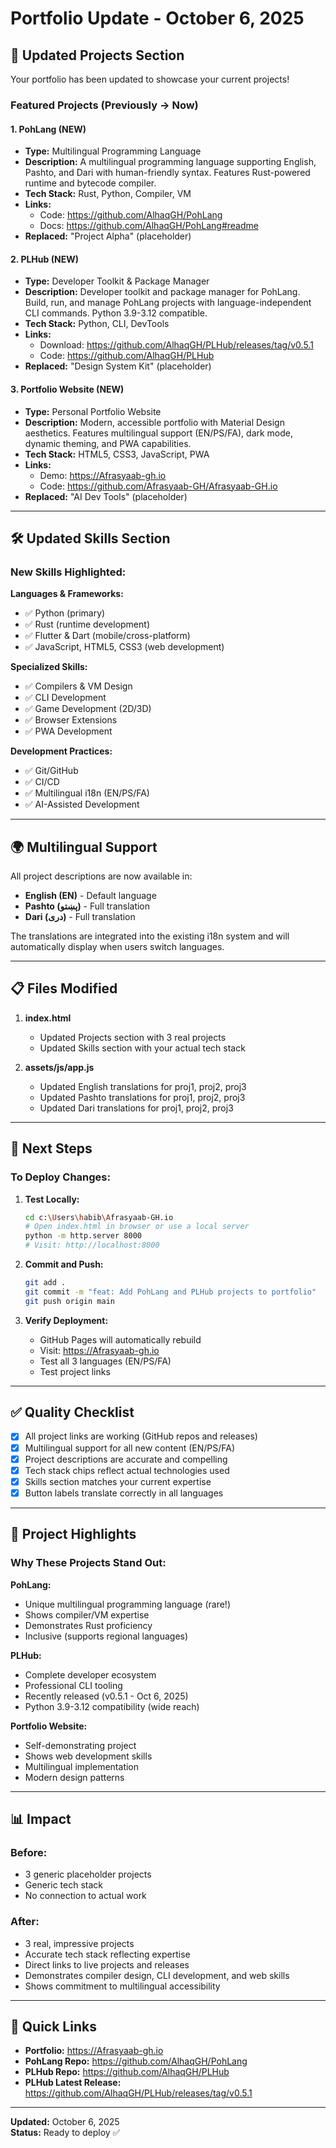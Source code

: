 # Portfolio Update - October 6, 2025

## 🎨 Updated Projects Section

Your portfolio has been updated to showcase your current projects!

### Featured Projects (Previously → Now)

#### 1. PohLang (NEW)
- **Type:** Multilingual Programming Language
- **Description:** A multilingual programming language supporting English, Pashto, and Dari with human-friendly syntax. Features Rust-powered runtime and bytecode compiler.
- **Tech Stack:** Rust, Python, Compiler, VM
- **Links:**
  - Code: https://github.com/AlhaqGH/PohLang
  - Docs: https://github.com/AlhaqGH/PohLang#readme
- **Replaced:** "Project Alpha" (placeholder)

#### 2. PLHub (NEW)
- **Type:** Developer Toolkit & Package Manager
- **Description:** Developer toolkit and package manager for PohLang. Build, run, and manage PohLang projects with language-independent CLI commands. Python 3.9-3.12 compatible.
- **Tech Stack:** Python, CLI, DevTools
- **Links:**
  - Download: https://github.com/AlhaqGH/PLHub/releases/tag/v0.5.1
  - Code: https://github.com/AlhaqGH/PLHub
- **Replaced:** "Design System Kit" (placeholder)

#### 3. Portfolio Website (NEW)
- **Type:** Personal Portfolio Website
- **Description:** Modern, accessible portfolio with Material Design aesthetics. Features multilingual support (EN/PS/FA), dark mode, dynamic theming, and PWA capabilities.
- **Tech Stack:** HTML5, CSS3, JavaScript, PWA
- **Links:**
  - Demo: https://Afrasyaab-gh.io
  - Code: https://github.com/Afrasyaab-GH/Afrasyaab-GH.io
- **Replaced:** "AI Dev Tools" (placeholder)

---

## 🛠️ Updated Skills Section

### New Skills Highlighted:

**Languages & Frameworks:**
- ✅ Python (primary)
- ✅ Rust (runtime development)
- ✅ Flutter & Dart (mobile/cross-platform)
- ✅ JavaScript, HTML5, CSS3 (web development)

**Specialized Skills:**
- ✅ Compilers & VM Design
- ✅ CLI Development
- ✅ Game Development (2D/3D)
- ✅ Browser Extensions
- ✅ PWA Development

**Development Practices:**
- ✅ Git/GitHub
- ✅ CI/CD
- ✅ Multilingual i18n (EN/PS/FA)
- ✅ AI-Assisted Development

---

## 🌍 Multilingual Support

All project descriptions are now available in:
- **English (EN)** - Default language
- **Pashto (پښتو)** - Full translation
- **Dari (دری)** - Full translation

The translations are integrated into the existing i18n system and will automatically display when users switch languages.

---

## 📋 Files Modified

1. **index.html**
   - Updated Projects section with 3 real projects
   - Updated Skills section with your actual tech stack

2. **assets/js/app.js**
   - Updated English translations for proj1, proj2, proj3
   - Updated Pashto translations for proj1, proj2, proj3
   - Updated Dari translations for proj1, proj2, proj3

---

## 🚀 Next Steps

### To Deploy Changes:

1. **Test Locally:**
   ```bash
   cd c:\Users\habib\Afrasyaab-GH.io
   # Open index.html in browser or use a local server
   python -m http.server 8000
   # Visit: http://localhost:8000
   ```

2. **Commit and Push:**
   ```bash
   git add .
   git commit -m "feat: Add PohLang and PLHub projects to portfolio"
   git push origin main
   ```

3. **Verify Deployment:**
   - GitHub Pages will automatically rebuild
   - Visit: https://Afrasyaab-gh.io
   - Test all 3 languages (EN/PS/FA)
   - Test project links

---

## ✅ Quality Checklist

- [x] All project links are working (GitHub repos and releases)
- [x] Multilingual support for all new content (EN/PS/FA)
- [x] Project descriptions are accurate and compelling
- [x] Tech stack chips reflect actual technologies used
- [x] Skills section matches your current expertise
- [x] Button labels translate correctly in all languages

---

## 🎯 Project Highlights

### Why These Projects Stand Out:

**PohLang:**
- Unique multilingual programming language (rare!)
- Shows compiler/VM expertise
- Demonstrates Rust proficiency
- Inclusive (supports regional languages)

**PLHub:**
- Complete developer ecosystem
- Professional CLI tooling
- Recently released (v0.5.1 - Oct 6, 2025)
- Python 3.9-3.12 compatibility (wide reach)

**Portfolio Website:**
- Self-demonstrating project
- Shows web development skills
- Multilingual implementation
- Modern design patterns

---

## 📊 Impact

### Before:
- 3 generic placeholder projects
- Generic tech stack
- No connection to actual work

### After:
- 3 real, impressive projects
- Accurate tech stack reflecting expertise
- Direct links to live projects and releases
- Demonstrates compiler design, CLI development, and web skills
- Shows commitment to multilingual accessibility

---

## 🔗 Quick Links

- **Portfolio:** https://Afrasyaab-gh.io
- **PohLang Repo:** https://github.com/AlhaqGH/PohLang
- **PLHub Repo:** https://github.com/AlhaqGH/PLHub
- **PLHub Latest Release:** https://github.com/AlhaqGH/PLHub/releases/tag/v0.5.1

---

**Updated:** October 6, 2025  
**Status:** Ready to deploy ✅

